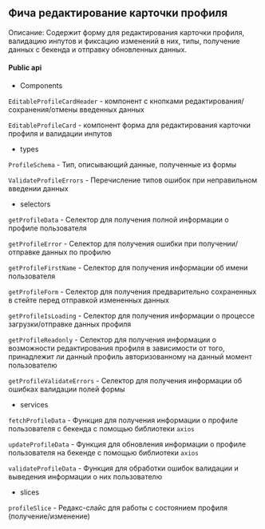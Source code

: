 ## Фича редактирование карточки профиля

Описание:
Содержит форму для редактирования карточки профиля, валидацию инпутов и фиксацию изменений в них, типы, получение данных с бекенда и отправку обновленных данных.

#### Public api

- Components

`EditableProfileCardHeader` - компонент с кнопками редактирования/сохранения/отмены введенных данных

`EditableProfileCard` - компонент форма для редактирования карточки профиля и валидации инпутов

- types

`ProfileSchema` - Тип, описывающий данные, полученные из формы

`ValidateProfileErrors` - Перечисление типов ошибок при неправильном введении данных

- selectors

`getProfileData` - Селектор для получения полной информации о профиле пользователя

`getProfileError` - Селектор для получения ошибки при получении/отправке данных по профилю

`getProfileFirstName` - Селектор для получения информации об имени пользователя

`getProfileForm` - Селектор для получения предварительно сохраненных в стейте перед отправкой измененных данных

`getProfileIsLoading` - Селектор для получения информации о процессе загрузки/отправке данных профиля

`getProfileReadonly` - Селектор для получения информации о возможности редактирования профиля в зависимости от того, принадлежит ли данный профиль авторизованному на данный момент пользователю

`getProfileValidateErrors` - Селектор для получения информации об ошибках валидации полей формы

- services

`fetchProfileData` - Функция для получения информации о профиле пользователя с бекенда с помощью библиотеки `axios`

`updateProfileData` - Функция для обновления информации о профиле пользователя на бекенде с помощью библиотеки `axios`

`validateProfileData` - Функция для обработки ошибок валидации и выведения информации о них пользователю

- slices

`profileSlice` - Редакс-слайс для работы с состоянием профиля (получение/изменение)